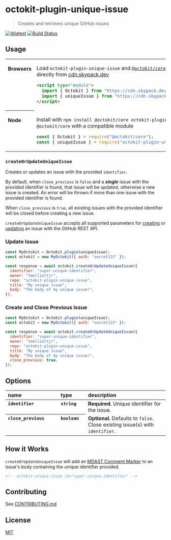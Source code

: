 # octokit-plugin-unique-issue

> Creates and retrieves unique GitHub issues

[![@latest](https://img.shields.io/npm/v/octokit-plugin-unique-issue.svg)](https://www.npmjs.com/package/octokit-plugin-unique-issue)
[![Build Status](https://github.com/tmelliottjr/octokit-plugin-unique-issue/workflows/Test/badge.svg)](https://github.com/tmelliottjr/octokit-plugin-unique-issue/actions?query=workflow%3ATest+branch%3Amain)

## Usage

<table>
<tbody valign=top align=left>
<tr><th>

Browsers

</th><td width=100%>

Load `octokit-plugin-unique-issue` and [`@octokit/core`](https://github.com/octokit/core.js) (or core-compatible module) directly from [cdn.skypack.dev](https://cdn.skypack.dev)

```html
<script type="module">
  import { Octokit } from "https://cdn.skypack.dev/@octokit/core";
  import { uniqueIssue } from "https://cdn.skypack.dev/octokit-plugin-unique-issue";
</script>
```

</td></tr>
<tr><th>

Node

</th><td>

Install with `npm install @octokit/core octokit-plugin-unique-issue`. Optionally replace `@octokit/core` with a compatible module

```js
const { Octokit } = require("@octokit/core");
const { uniqueIssue } = require("octokit-plugin-unique-issue");
```

</td></tr>
</tbody>
</table>

### `createOrUpdateUniqueIssue`

Creates or updates an issue with the provided `identifier`.

By default, when `close_previous` is `false` and a **_single_** issue with the provided identifier is found, that issue will be updated, otherwise a new issue is created. An error will be thrown if more than one issue with the provided identifier is found.

When `close_previous` is `true`, all existing issues with the provided identifier will be closed before creating a new issue.

`createOrUpdateUniqueIssue` accepts all supported parameters for [creating](https://docs.github.com/en/rest/issues/issues#create-an-issue) or [updating](https://docs.github.com/en/rest/issues/issues#update-an-issue) an issue with the GitHub REST API.

### Update Issue

```js
const MyOctokit = Octokit.plugin(uniqueIssue);
const octokit = new MyOctokit({ auth: "secret123" });

const response = await octokit.createOrUpdateUniqueIssue({
  identifier: "super-unique-identifier",
  owner: "tmelliottjr",
  repo: "octokit-plugin-unique-issue",
  title: "My unique issue",
  body: "The body of my unique issue!",
});
```

### Create and Close Previous Issue

```js
const MyOctokit = Octokit.plugin(uniqueIssue);
const octokit = new MyOctokit({ auth: "secret123" });

const response = await octokit.createOrUpdateUniqueIssue({
  identifier: "super-unique-identifier",
  owner: "tmelliottjr",
  repo: "octokit-plugin-unique-issue",
  title: "My unique issue",
  body: "The body of my unique issue!",
  close_previous: true,
});
```

## Options

<table width="100%">
  <thead align=left>
    <tr>
      <th width=150>
        name
      </th>
      <th width=70>
        type
      </th>
      <th>
        description
      </th>
    </tr>
  </thead>
  <tbody align=left valign=top>
    <tr>
      <th>
        <code>identifier</code>
      </th>
      <th>
        <code>string</code>
      </th>
      <td>
        <strong>Required.</strong> Unique identifier for the issue.
      </td>
    </tr>
        <tr>
      <th>
        <code>close_previous</code>
      </th>
      <th>
        <code>boolean</code>
      </th>
      <td>
        <strong>Optional.</strong> Defaults to <code>false</code>. Close existing issue(s) with <code>identifier</code>.
      </td>
    </tr>
  </tbody>
</table>

## How it Works

`createOrUpdateUniqueIssue` will add an [MDAST Comment Marker](https://github.com/syntax-tree/mdast-comment-marker) to an issue's body containing the unique identifier provided.

```html
<!-- octokit-unique-issue id="super-unique-identifier" -->
```

## Contributing

See [CONTRIBUTING.md](CONTRIBUTING.md)

## License

[MIT](LICENSE)
